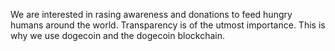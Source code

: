We are interested in rasing awareness and donations to feed hungry humans around the world. Transparency is of the utmost importance. This is why we use dogecoin and the dogecoin blockchain. 
